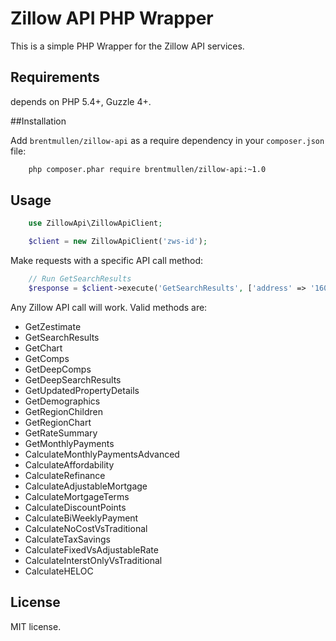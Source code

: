 # Zillow API PHP Wrapper

This is a simple PHP Wrapper for the Zillow API services.

## Requirements

depends on PHP 5.4+, Guzzle 4+.

##Installation

Add ``brentmullen/zillow-api`` as a require dependency in your ``composer.json`` file:

```sh
    php composer.phar require brentmullen/zillow-api:~1.0
```

## Usage

```php
    use ZillowApi\ZillowApiClient;

    $client = new ZillowApiClient('zws-id');
```

Make requests with a specific API call method:

```php
    // Run GetSearchResults
    $response = $client->execute('GetSearchResults', ['address' => '1600 Pennsylvania Ave NW', 'citystatezip' => 'Washington DC 20006']);
```

Any Zillow API call will work. Valid methods are:

- GetZestimate
- GetSearchResults
- GetChart
- GetComps
- GetDeepComps
- GetDeepSearchResults
- GetUpdatedPropertyDetails
- GetDemographics
- GetRegionChildren
- GetRegionChart
- GetRateSummary
- GetMonthlyPayments
- CalculateMonthlyPaymentsAdvanced
- CalculateAffordability
- CalculateRefinance
- CalculateAdjustableMortgage
- CalculateMortgageTerms
- CalculateDiscountPoints
- CalculateBiWeeklyPayment
- CalculateNoCostVsTraditional
- CalculateTaxSavings
- CalculateFixedVsAdjustableRate
- CalculateInterstOnlyVsTraditional
- CalculateHELOC

## License

MIT license.
